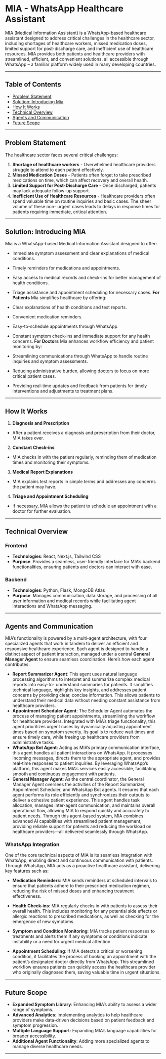 # MIA - WhatsApp Healthcare Assistant

MIA (Medical Information Assistant) is a WhatsApp-based healthcare assistant
designed to address critical challenges in the healthcare sector, including shortages
of healthcare workers, missed medication doses, limited support for post-discharge
care, and inefficient use of healthcare resources. MIA provides both patients and
healthcare providers with streamlined, efficient, and convenient solutions, all
accessible through WhatsApp – a familiar platform widely used in many developing
countries.

---
## Table of Contents
- [Problem Statement](#problem-statement)
- [Solution: Introducing Mia](#solution-introducing-mia)
- [How It Works](#how-it-works)
- [Technical Overview](#technical-overview)
- [Agents and Communication](#agents-and-communication)
- [Future Scope](#future-scope)
---
## Problem Statement
The healthcare sector faces several critical challenges:
1. **Shortage of healthcare workers** - Overwhelmed healthcare providers struggle
to attend to each patient effectively.
2. **Missed Medication Doses** - Patients often forget to take prescribed
medications on time, which can affect recovery and overall health.
3. **Limited Support for Post-Discharge Care** - Once discharged, patients may lack
adequate follow-up support.
4. **Inefficient Use of Healthcare Resources** - Healthcare providers often spend
valuable time on routine inquiries and basic cases. The sheer volume of these non-
urgent cases leads to delays in response times for patients requiring immediate,
critical attention.

---
## Solution: Introducing MIA
Mia is a WhatsApp-based Medical Information Assistant designed to offer:
- Immediate symptom assessment and clear explanations of medical conditions.
- Timely reminders for medications and appointments.
- Easy access to medical records and check-ins for better management of health
conditions.
- Triage assistance and appointment scheduling for necessary cases.
**For Patients**
Mia simplifies healthcare by offering:
- Clear explanations of health conditions and test reports.

- Convenient medication reminders.
- Easy-to-schedule appointments through WhatsApp.
- Constant symptom check-ins and immediate support for any health concerns.
**For Doctors**
Mia enhances workflow efficiency and patient monitoring by:
- Streamlining communications through WhatsApp to handle routine inquiries and
symptom assessments.
- Reducing administrative burden, allowing doctors to focus on more critical patient
cases.
- Providing real-time updates and feedback from patients for timely interventions and
adjustments to treatment plans.
---
## How It Works
1. **Diagnosis and Prescription**
- After a patient receives a diagnosis and prescription from their doctor, MIA takes
over.
2. **Constant Check-ins**
- MIA checks in with the patient regularly, reminding them of medication times and
monitoring their symptoms.
3. **Medical Report Explanations**
- MIA explains test reports in simple terms and addresses any concerns the patient
may have.
4. **Triage and Appointment Scheduling**
- If necessary, MIA allows the patient to schedule an appointment with a doctor for
further evaluation.
---
## Technical Overview
### Frontend
- **Technologies**: React, Next.js, Tailwind CSS
- **Purpose**: Provides a seamless, user-friendly interface for MIA’s backend
functionalities, ensuring patients and doctors can interact with ease.
### Backend
- **Technologies**: Python, Flask, MongoDB Atlas
- **Purpose**: Manages communication, data storage, and processing of all user
information and medical records while facilitating agent interactions and WhatsApp
messaging.
---
## Agents and Communication

MIA’s functionality is powered by a multi-agent architecture, with four specialized
agents that work in tandem to deliver an efficient and responsive healthcare
experience. Each agent is designed to handle a distinct aspect of patient interaction,
managed under a central **General Manager Agent** to ensure seamless
coordination. Here’s how each agent contributes:
- **Report Summarizer Agent**: This agent uses natural language processing
algorithms to interpret and summarize complex medical reports into easy-to-
understand summaries for patients. It simplifies technical language, highlights key
insights, and addresses patient concerns by providing clear, concise information.
This allows patients to understand their medical data without needing constant
assistance from healthcare providers.
- **Appointment Scheduler Agent**: The Scheduler Agent automates the process of
managing patient appointments, streamlining the workflow for healthcare providers.
Integrated with MIA’s triage functionality, this agent prioritizes urgent cases by
dynamically adjusting appointment times based on symptom severity. Its goal is to
reduce wait times and ensure timely care, while freeing up healthcare providers from
administrative tasks.
- **WhatsApp Bot Agent**: Acting as MIA’s primary communication interface, this
agent handles all patient interactions on WhatsApp. It processes incoming
messages, directs them to the appropriate agent, and provides real-time responses
to patient inquiries. By leveraging WhatsApp’s platform, this agent makes MIA’s
services easily accessible, facilitating smooth and continuous engagement with
patients.
- **General Manager Agent**: As the central coordinator, the General Manager
Agent oversees the activities of the Report Summarizer, Appointment Scheduler, and
WhatsApp Bot agents. It ensures that each agent performs its role efficiently and
synchronizes their outputs to deliver a cohesive patient experience. This agent
handles task allocation, manages inter-agent communication, and maintains overall
operational flow, allowing MIA to respond quickly and accurately to patient needs.
Through this agent-based system, MIA combines advanced AI capabilities with
streamlined patient management, providing reliable support for patients and reducing
the workload on healthcare providers—all delivered seamlessly through WhatsApp.
### WhatsApp Integration
One of the core technical aspects of MIA is its seamless integration with WhatsApp,
enabling direct and continuous communication with patients. Through WhatsApp,
MIA acts as a proactive healthcare assistant, delivering key features such as:
- **Medication Reminders**: MIA sends reminders at scheduled intervals to ensure
that patients adhere to their prescribed medication regimen, reducing the risk of
missed doses and enhancing treatment effectiveness.
- **Health Check-ins**: MIA regularly checks in with patients to assess their overall
health. This includes monitoring for any potential side effects or allergic reactions to
prescribed medications, as well as checking for the emergence of new symptoms.

- **Symptom and Condition Monitoring**: MIA tracks patient responses to treatments
and alerts them if any symptoms or conditions indicate instability or a need for urgent
medical attention.
- **Appointment Scheduling**: If MIA detects a critical or worsening condition, it
facilitates the process of booking an appointment with the patient’s designated
doctor directly from WhatsApp. This streamlined workflow ensures patients can
quickly access the healthcare provider who originally diagnosed them, saving
valuable time in urgent situations.
---

## Future Scope
- **Expanded Symptom Library**: Enhancing MIA’s ability to assess a wider range of
symptoms.
- **Advanced Analytics**: Implementing analytics to help healthcare providers make
data-driven decisions based on patient feedback and symptom progression.
- **Multiple Language Support**: Expanding MIA’s language capabilities for broader
accessibility.
- **Additional Agent Functionality**: Adding more specialized agents to manage
diverse healthcare needs.
---
